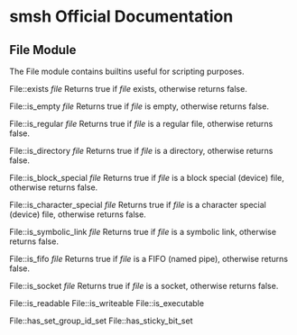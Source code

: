 smsh Official Documentation
===========================

File Module
-----------

The File module contains builtins useful for scripting purposes.

File::exists _file_
    Returns true if _file_ exists, otherwise returns false.

File::is_empty _file_
    Returns true if _file_ is empty, otherwise returns false.

File::is_regular _file_
    Returns true if _file_ is a regular file, otherwise returns false.

File::is_directory _file_
    Returns true if _file_ is a directory, otherwise returns false.

File::is_block_special _file_
    Returns true if _file_ is a block special (device) file, otherwise returns false.

File::is_character_special _file_
    Returns true if _file_ is a character special (device) file, otherwise returns false.

File::is_symbolic_link _file_
    Returns true if _file_ is a symbolic link, otherwise returns false.

File::is_fifo _file_
    Returns true if _file_ is a FIFO (named pipe), otherwise returns false.

File::is_socket _file_
    Returns true if _file_ is a socket, otherwise returns false.

File::is_readable
File::is_writeable
File::is_executable

File::has_set_group_id_set
File::has_sticky_bit_set

